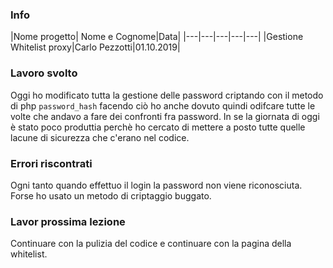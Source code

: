 ### Info
|Nome progetto|   Nome e Cognome|Data|
|---|---|---|---|---|
|Gestione Whitelist proxy|Carlo Pezzotti|01.10.2019|

### <b>Lavoro svolto</b>
Oggi ho modificato tutta la gestione delle password criptando con il metodo di php `password_hash` facendo ciò ho anche dovuto quindi odifcare tutte le volte che andavo a fare dei confronti fra password. 
In se la giornata di oggi è stato poco produttia perchè ho cercato di mettere a posto tutte quelle lacune di sicurezza che c'erano nel codice.
### <b>Errori riscontrati</b>
Ogni tanto quando effettuo il login la password non viene riconosciuta. Forse ho usato un metodo di criptaggio buggato.

### <b>Lavor prossima lezione</b>
Continuare con la pulizia del codice e continuare con la pagina della whitelist.